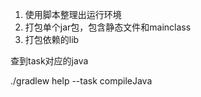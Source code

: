 1. 使用脚本整理出运行环境
2. 打包单个jar包，包含静态文件和mainclass
3. 打包依赖的lib



查到task对应的java

./gradlew help --task compileJava